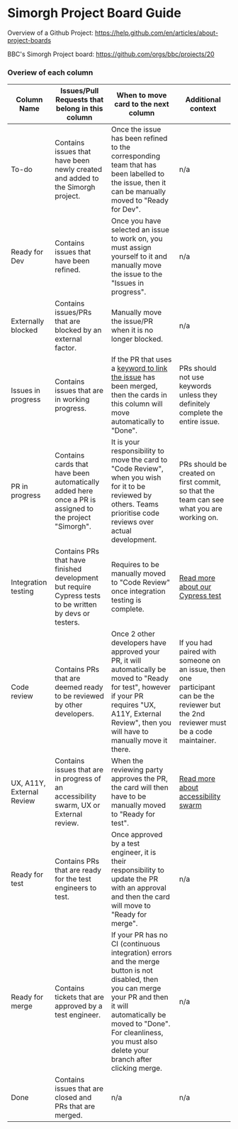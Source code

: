 # Simorgh Project Board Guide

Overview of a Github Project: https://help.github.com/en/articles/about-project-boards

BBC's Simorgh Project board: https://github.com/orgs/bbc/projects/20

### Overiew of each column

<!-- prettier-ignore -->
| Column Name               | Issues/Pull Requests that belong in this column | When to move card to the next column | Additional context |
| ------------------------- | ------------------------------------------------| ------------------------------------ |------------------- |
| To-do | Contains issues that have been newly created and added to the Simorgh project. | Once the issue has been refined to the corresponding team that has been labelled to the issue, then it can be manually moved to "Ready for Dev". | n/a |
| Ready for Dev | Contains issues that have been refined. | Once you have selected an issue to work on, you must assign yourself to it and manually move the issue to the "Issues in progress".| n/a |
| Externally blocked | Contains issues/PRs that are blocked by an external factor. | Manually move the issue/PR when it is no longer blocked. | n/a |
| Issues in progress | Contains issues that are in working progress. | If the PR that uses a [keyword to link the issue](https://help.github.com/en/articles/closing-issues-using-keywords) has been merged, then the cards in this column will move automatically to "Done". | PRs should not use keywords unless they definitely complete the entire issue. |
| PR in progress | Contains cards that have been automatically added here once a PR is assigned to the project "Simorgh". | It is your responsibility to move the card to "Code Review", when you wish for it to be reviewed by others. Teams prioritise code reviews over actual development. | PRs should be created on first commit, so that the team can see what you are working on. |
| Integration testing | Contains PRs that have finished development but require Cypress tests to be written by devs or testers. | Requires to be manually moved to "Code Review" once integration testing is complete. | [Read more about our Cypress test](https://github.com/bbc/simorgh/tree/latest/cypress) |
| Code review | Contains PRs that are deemed ready to be reviewed by other developers. | Once 2 other developers have approved your PR, it will automatically be moved to "Ready for test", however if your PR requires "UX, A11Y, External Review", then you will have to manually move it there. | If you had paired with someone on an issue, then one participant can be the reviewer but the 2nd reviewer must be a code maintainer. |
| UX, A11Y, External Review | Contains issues that are in progress of an accessibility swarm, UX or External review. | When the reviewing party approves the PR, the card will then have to be manually moved to "Ready for test". | [Read more about accessibility swarm](https://bbc-news.github.io/accessibility-news-and-you/accessibility-swarms) |
| Ready for test | Contains PRs that are ready for the test engineers to test. | Once approved by a test engineer, it is their responsibility to update the PR with an approval and then the card will move to "Ready for merge". | n/a |
| Ready for merge | Contains tickets that are approved by a test engineer. | If your PR has no CI (continuous integration) errors and the merge button is not disabled, then you can merge your PR and then it will automatically be moved to "Done". For cleanliness, you must also delete your branch after clicking merge. | n/a |
| Done | Contains issues that are closed and PRs that are merged. | n/a | n/a |
